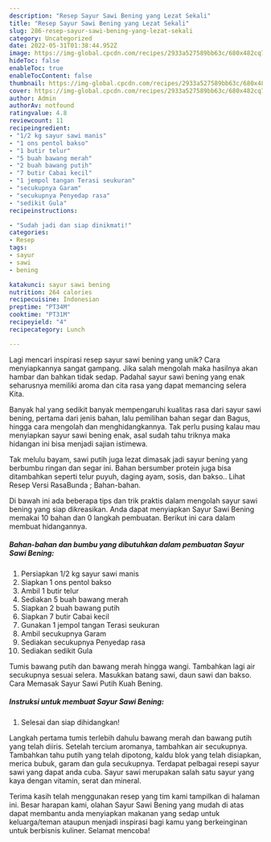 ```yaml
---
description: "Resep Sayur Sawi Bening yang Lezat Sekali"
title: "Resep Sayur Sawi Bening yang Lezat Sekali"
slug: 286-resep-sayur-sawi-bening-yang-lezat-sekali
category: Uncategorized
date: 2022-05-31T01:38:44.952Z
image: https://img-global.cpcdn.com/recipes/2933a527589bb63c/680x482cq70/sayur-sawi-bening-foto-resep-utama.jpg
hideToc: false
enableToc: true
enableTocContent: false
thumbnail: https://img-global.cpcdn.com/recipes/2933a527589bb63c/680x482cq70/sayur-sawi-bening-foto-resep-utama.jpg
cover: https://img-global.cpcdn.com/recipes/2933a527589bb63c/680x482cq70/sayur-sawi-bening-foto-resep-utama.jpg
author: Admin
authorAv: notfound
ratingvalue: 4.8
reviewcount: 11
recipeingredient:
- "1/2 kg sayur sawi manis"
- "1 ons pentol bakso"
- "1 butir telur"
- "5 buah bawang merah"
- "2 buah bawang putih"
- "7 butir Cabai kecil"
- "1 jempol tangan Terasi seukuran"
- "secukupnya Garam"
- "secukupnya Penyedap rasa"
- "sedikit Gula"
recipeinstructions:

- "Sudah jadi dan siap dinikmati!"
categories:
- Resep
tags:
- sayur
- sawi
- bening

katakunci: sayur sawi bening 
nutrition: 264 calories
recipecuisine: Indonesian
preptime: "PT34M"
cooktime: "PT31M"
recipeyield: "4"
recipecategory: Lunch

---
```





Lagi mencari inspirasi resep sayur sawi bening yang unik? Cara menyiapkannya sangat gampang. Jika salah mengolah maka hasilnya akan hambar dan bahkan tidak sedap. Padahal sayur sawi bening yang enak seharusnya memiliki aroma dan cita rasa yang dapat memancing selera Kita.





Banyak hal yang sedikit banyak mempengaruhi kualitas rasa dari sayur sawi bening, pertama dari jenis bahan, lalu pemilihan bahan segar dan Bagus, hingga cara mengolah dan menghidangkannya. Tak perlu pusing kalau mau menyiapkan sayur sawi bening enak,      asal sudah tahu triknya maka hidangan ini bisa menjadi sajian istimewa.














Tak melulu bayam, sawi putih juga lezat dimasak jadi sayur bening yang berbumbu ringan dan segar ini. Bahan bersumber protein juga bisa ditambahkan seperti telur puyuh, daging ayam, sosis, dan bakso.. Lihat Resep Versi RasaBunda ; Bahan-bahan.






Di bawah ini ada beberapa tips dan trik praktis dalam mengolah sayur sawi bening yang siap dikreasikan. Anda dapat menyiapkan Sayur Sawi Bening memakai 10 bahan dan 0 langkah pembuatan. Berikut ini cara dalam membuat hidangannya.

<!--inarticleads1-->

##### Bahan-bahan dan bumbu yang dibutuhkan dalam pembuatan Sayur Sawi Bening:

1. Persiapkan 1/2 kg sayur sawi manis
1. Siapkan 1 ons pentol bakso
1. Ambil 1 butir telur
1. Sediakan 5 buah bawang merah
1. Siapkan 2 buah bawang putih
1. Siapkan 7 butir Cabai kecil
1. Gunakan 1 jempol tangan Terasi seukuran
1. Ambil secukupnya Garam
1. Sediakan secukupnya Penyedap rasa
1. Sediakan sedikit Gula


Tumis bawang putih dan bawang merah hingga wangi. Tambahkan lagi air secukupnya sesuai selera. Masukkan batang sawi, daun sawi dan bakso. Cara Memasak Sayur Sawi Putih Kuah Bening. 

<!--inarticleads2-->

##### Instruksi untuk membuat Sayur Sawi Bening:


1. Selesai dan siap dihidangkan!

Langkah pertama tumis terlebih dahulu bawang merah dan bawang putih yang telah diiris. Setelah tercium aromanya, tambahkan air secukupnya. Tambahkan tahu putih yang telah dipotong, kaldu blok yang telah disiapkan, merica bubuk, garam dan gula secukupnya. Terdapat pelbagai resepi sayur sawi yang dapat anda cuba. Sayur sawi merupakan salah satu sayur yang kaya dengan vitamin, serat dan mineral. 

Terima kasih telah menggunakan resep yang tim kami tampilkan di halaman ini. Besar harapan kami, olahan Sayur Sawi Bening yang mudah di atas dapat membantu anda menyiapkan makanan yang sedap untuk keluarga/teman ataupun menjadi inspirasi bagi kamu yang berkeinginan untuk berbisnis kuliner. Selamat mencoba!
